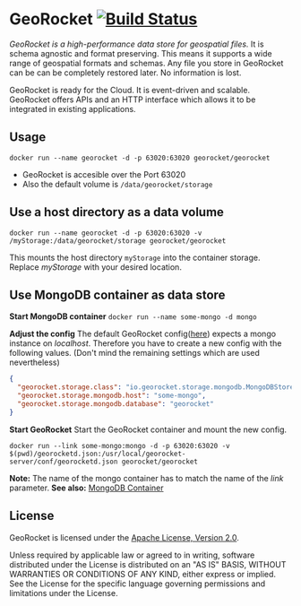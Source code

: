 GeoRocket [![Build Status](https://travis-ci.org/georocket/georocket.svg?branch=master)](https://travis-ci.org/georocket/georocket)
=========

*GeoRocket is a high-performance data store for geospatial files.* It is schema
agnostic and format preserving. This means it supports a wide range of
geospatial formats and schemas. Any file you store in GeoRocket can be can be
completely restored later. No information is lost.

GeoRocket is ready for the Cloud. It is event-driven and scalable. GeoRocket
offers APIs and an HTTP interface which allows it to be integrated in existing
applications.


Usage
-----

``docker run --name georocket -d -p 63020:63020 georocket/georocket``

* GeoRocket is accesible over the Port 63020 
* Also the default volume is ``/data/georocket/storage``

Use a host directory as a data volume
-------------------------------------

``docker run --name georocket -d -p 63020:63020 -v /myStorage:/data/georocket/storage georocket/georocket``

This mounts the host directory ``myStorage`` into the container storage. Replace *myStorage* with your desired location.

Use MongoDB container as data store
-----------------------------------

**Start MongoDB container**
``docker run --name some-mongo -d mongo``

**Adjust the config**
The default GeoRocket config([here](https://github.com/georocket/georocket/blob/master/georocket-server/conf/georocketd.json)) expects a mongo instance on *localhost*. Therefore you have to create a new config with the following values. (Don't mind the remaining settings which are used nevertheless) 

```json
{
  "georocket.storage.class": "io.georocket.storage.mongodb.MongoDBStore",
  "georocket.storage.mongodb.host": "some-mongo",
  "georocket.storage.mongodb.database": "georocket"
}
```

**Start GeoRocket**
Start the GeoRocket container and mount the new config.

``docker run --link some-mongo:mongo -d -p 63020:63020 -v $(pwd)/georocketd.json:/usr/local/georocket-server/conf/georocketd.json georocket/georocket``

**Note:** The name of the mongo container has to match the name of the *link* parameter.
**See also:** [MongoDB Container](https://hub.docker.com/_/mongo/) 


License
-------

GeoRocket is licensed under the
[Apache License, Version 2.0](http://www.apache.org/licenses/LICENSE-2.0).

Unless required by applicable law or agreed to in writing, software
distributed under the License is distributed on an "AS IS" BASIS,
WITHOUT WARRANTIES OR CONDITIONS OF ANY KIND, either express or implied.
See the License for the specific language governing permissions and
limitations under the License.
